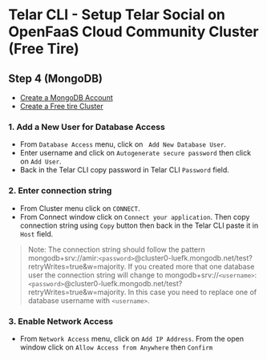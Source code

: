 # Telar CLI - Setup Telar Social on OpenFaaS Cloud Community Cluster (Free Tire)

## Step 4 (MongoDB)

- [Create a MongoDB Account](https://account.mongodb.com/account/register)
- [Create a Free tire Cluster](https://docs.atlas.mongodb.com/tutorial/deploy-free-tier-cluster/)

### 1. Add a New User for Database Access
- From `Database Access` menu, click on ` Add New Database User`.
![]()
- Enter username and click on `Autogenerate secure password` then click on `Add User`.
![]()
- Back in the Telar CLI copy password in Telar CLI `Password` field.
### 2. Enter connection string
- From Cluster menu click on `CONNECT`.
![]()
- From Connect window click on `Connect your application`. Then copy connection string using `Copy` button then back in the Telar CLI paste it in `Host` field.
> Note: The connection string should follow the pattern mongodb+srv://amir:`<password>`@cluster0-luefk.mongodb.net/test?retryWrites=true&w=majority. If you created more that one database user the connection string will change to mongodb+srv://`<username>`:`<password>`@cluster0-luefk.mongodb.net/test?retryWrites=true&w=majority. In this case you need to replace one of database username with `<username>`.
![]()

### 3. Enable Network Access
- From `Network Access` menu, click on `Add IP Address`. From the open window click on `Allow Access from Anywhere` then `Confirm`
![]()